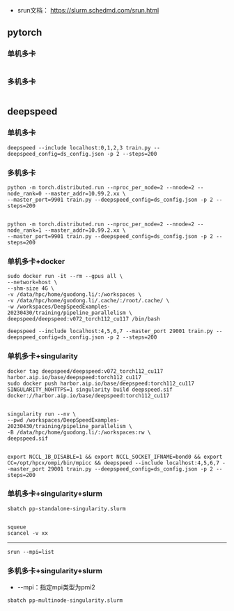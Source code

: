 

- srun文档： https://slurm.schedmd.com/srun.html


## pytorch



### 单机多卡
```

```


### 多机多卡


```

```


## deepspeed


### 单机多卡

```
deepspeed --include localhost:0,1,2,3 train.py --deepspeed_config=ds_config.json -p 2 --steps=200
```


### 多机多卡

```
python -m torch.distributed.run --nproc_per_node=2 --nnode=2 --node_rank=0 --master_addr=10.99.2.xx \
--master_port=9901 train.py --deepspeed_config=ds_config.json -p 2 --steps=200


python -m torch.distributed.run --nproc_per_node=2 --nnode=2 --node_rank=1 --master_addr=10.99.2.xx \
--master_port=9901 train.py --deepspeed_config=ds_config.json -p 2 --steps=200
```


### 单机多卡+docker

```
sudo docker run -it --rm --gpus all \
--network=host \
--shm-size 4G \
-v /data/hpc/home/guodong.li/:/workspaces \
-v /data/hpc/home/guodong.li/.cache/:/root/.cache/ \
-w /workspaces/DeepSpeedExamples-20230430/training/pipeline_parallelism \
deepspeed/deepspeed:v072_torch112_cu117 /bin/bash

deepspeed --include localhost:4,5,6,7 --master_port 29001 train.py --deepspeed_config=ds_config.json -p 2 --steps=200
```


### 单机多卡+singularity


```
docker tag deepspeed/deepspeed:v072_torch112_cu117 harbor.aip.io/base/deepspeed:torch112_cu117
sudo docker push harbor.aip.io/base/deepspeed:torch112_cu117
SINGULARITY_NOHTTPS=1 singularity build deepspeed.sif docker://harbor.aip.io/base/deepspeed:torch112_cu117


singularity run --nv \
--pwd /workspaces/DeepSpeedExamples-20230430/training/pipeline_parallelism \
-B /data/hpc/home/guodong.li/:/workspaces:rw \
deepspeed.sif


export NCCL_IB_DISABLE=1 && export NCCL_SOCKET_IFNAME=bond0 && export CC=/opt/hpcx/ompi/bin/mpicc && deepspeed --include localhost:4,5,6,7 --master_port 29001 train.py --deepspeed_config=ds_config.json -p 2 --steps=200
```

### 单机多卡+singularity+slurm 


```
sbatch pp-standalone-singularity.slurm


squeue
scancel -v xx
```


---


```
srun --mpi=list 
```




### 多机多卡+singularity+slurm 


- --mpi：指定mpi类型为pmi2

```
sbatch pp-multinode-singularity.slurm
```








